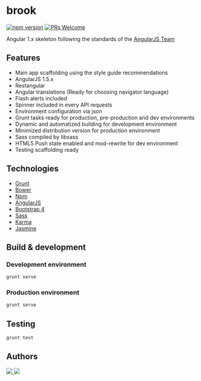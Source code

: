 # brook

[![npm version](https://img.shields.io/npm/v/react.svg?style=flat)](https://www.npmjs.com/package/react) [![PRs Welcome](https://img.shields.io/badge/PRs-welcome-brightgreen.svg)](CONTRIBUTING.md#pull-requests)

Angular 1.x skeleton following the standards of the [AngularJS Team](https://github.com/johnpapa/angular-styleguide/blob/master/a1/README.md)

## Features

+ Main app scaffolding using the style guide recommendations
+ AngularJS 1.5.x
+ Restangular
+ Angular translations (Ready for choosing navigator language)
+ Flash alerts included
+ Spinner included in every API requests
+ Environment configuration via json
+ Grunt tasks ready for production, pre-production and dev environments
+ Dynamic and automatized building for development environment
+ Minimized distribution version for production environment
+ Sass compiled by libsass
+ HTML5 Push state enabled and mod-rewrite for dev environment
+ Testing scaffolding ready

## Technologies

+ [Grunt](http://gruntjs.com/)
+ [Bower](http://bower.io/)
+ [Npm](https://www.npmjs.com/)
+ [AngularJS](https://angularjs.org/)
+ [Bootstrap 4](http://v4-alpha.getbootstrap.com/)
+ [Sass](http://sass-lang.com/)
+ [Karma](https://karma-runner.github.io)
+ [Jasmine](http://jasmine.github.io/)


## Build & development

### Development environment

````bash
grunt serve
````

### Production environment

````bash
grunt serve
````


## Testing

````bash
grunt test
````

## Authors

  <a href="https://github.com/nass600" target="_blank">
    <img src="http://s.gravatar.com/avatar/49f04efaf80ecb68e6e383919019b843?s=80">
  </a>
  <a href="https://opencollective.com/yeoman/backers/1/website" target="_blank">
    <img src="https://opencollective.com/yeoman/backers/1/avatar">
  </a>
